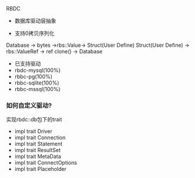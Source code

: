 RBDC

* 数据库驱动层抽象

* 支持0拷贝序列化

Database -> bytes ->rbs::Value-> Struct(User Define)
Struct(User Define) -> rbs::ValueRef -> ref clone() -> Database

* 已支持驱动
* rbdc-mysql(100%)
* rbbc-pg(100%)
* rbbc-sqlite(100%)
* rbbc-mssql(100%)


### 如何自定义驱动?
实现rbdc::db包下的trait
* impl trait Driver
* impl trait Connection
* impl trait Statement
* impl trait ResultSet
* impl trait MetaData
* impl trait ConnectOptions
* impl trait Placeholder